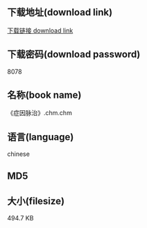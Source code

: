 ## 下载地址(download link)
[下载链接 download link](https://tutu365.netlify.app/?s=%E3%80%8A%E7%97%87%E5%9B%A0%E8%84%89%E6%B2%BB%E3%80%8B.chm)

## 下载密码(download password)
8078

## 名称(book name)
《症因脉治》.chm.chm

## 语言(language)
chinese

## MD5


## 大小(filesize)
494.7 KB
